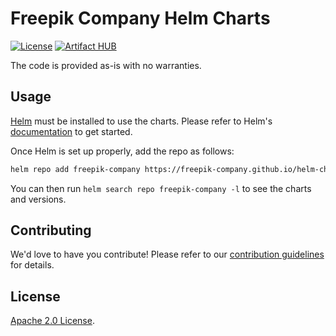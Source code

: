 # Freepik Company Helm Charts

[![License](https://img.shields.io/badge/License-MIT-blue.svg)](https://opensource.org/license/mit/)
[![Artifact HUB](https://img.shields.io/endpoint?url=https://artifacthub.io/badge/repository/freepik-company)](https://artifacthub.io/packages/search?repo=freepik-company)

The code is provided as-is with no warranties.

## Usage

[Helm](https://helm.sh) must be installed to use the charts.
Please refer to Helm's [documentation](https://helm.sh/docs/) to get started.

Once Helm is set up properly, add the repo as follows:

```bash
helm repo add freepik-company https://freepik-company.github.io/helm-charts/
```

You can then run `helm search repo freepik-company -l` to see the charts and versions.

## Contributing

<!-- Keep full URL links to repo files because this README syncs from main to gh-pages.  -->
We'd love to have you contribute! Please refer to our [contribution guidelines](https://github.com/freepik-company/helm-charts/blob/main/CONTRIBUTING.md) for details.

## License

<!-- Keep full URL links to repo files because this README syncs from main to gh-pages.  -->
[Apache 2.0 License](https://github.com/freepik-company/helm-charts/blob/main/LICENSE).